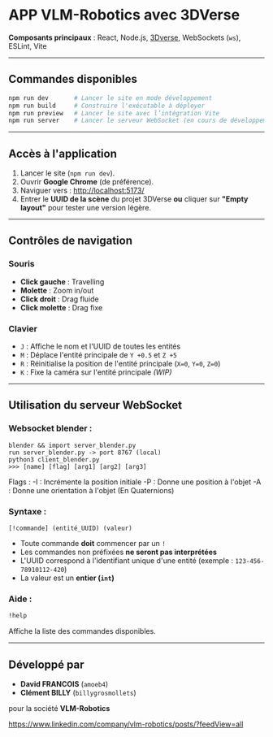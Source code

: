# APP VLM-Robotics avec 3DVerse

**Composants principaux** : React, Node.js, [3Dverse](https://3dverse.com), WebSockets (`ws`), ESLint, Vite

---

## Commandes disponibles

```bash
npm run dev       # Lancer le site en mode développement
npm run build     # Construire l'exécutable à déployer
npm run preview   # Lancer le site avec l’intégration Vite
npm run server    # Lancer le serveur WebSocket (en cours de développement)
```

---

## Accès à l'application

1. Lancer le site (`npm run dev`).
2. Ouvrir **Google Chrome** (de préférence).
3. Naviguer vers : [http://localhost:5173/](http://localhost:5173/)
4. Entrer le **UUID de la scène** du projet 3DVerse **ou** cliquer sur **"Empty layout"** pour tester une version légère.

---

## Contrôles de navigation

### Souris

- **Click gauche** : Travelling
- **Molette** : Zoom in/out
- **Click droit** : Drag fluide
- **Click molette** : Drag fixe

### Clavier

- `J` : Affiche le nom et l'UUID de toutes les entités
- `M` : Déplace l'entité principale de `Y +0.5` et `Z +5`
- `R` : Réinitialise la position de l'entité principale (`X=0`, `Y=0`, `Z=0`)
- `K` : Fixe la caméra sur l'entité principale *(WIP)*

---

## Utilisation du serveur WebSocket

### Websocket blender :
```
blender && import server_blender.py
run server_blender.py -> port 8767 (local)
python3 client_blender.py
>>> [name] [flag] [arg1] [arg2] [arg3]
```
Flags :
-I : Incrémente la position initiale
-P : Donne une position à l'objet
-A : Donne une orientation à l'objet (En Quaternions)

### Syntaxe :

```
[!commande] (entité_UUID) (valeur)
```

- Toute commande **doit** commencer par un `!`
- Les commandes non préfixées **ne seront pas interprétées**
- L'UUID correspond à l'identifiant unique d'une entité (exemple : `123-456-78910112-420`)
- La valeur est un **entier (`int`)**

### Aide :

```bash
!help
```

Affiche la liste des commandes disponibles.

---

## Développé par

- **David FRANCOIS** (`amoeb4`)
- **Clément BILLY** (`billygrosmollets`)

pour la société **VLM-Robotics**

https://www.linkedin.com/company/vlm-robotics/posts/?feedView=all
